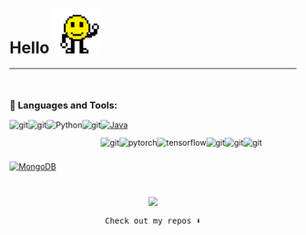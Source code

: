 # Hello   <img src="https://github.com/Ahmedaltu/Ahmedaltu/blob/main/wave.gif" height="80" width="80">


---------------------------------------------------------------------------------------------



<br>

### 🔨 Languages and Tools:
<a href="https://en.wikipedia.org/wiki/C_(programming_language)" title="C"><img src="https://github.com/get-icon/geticon/raw/master/icons/c.svg" align="left" alt="git" height='42px'/></a>
<a href="https://isocpp.org/" title="C++"><img src="https://github.com/get-icon/geticon/raw/master/icons/c-plusplus.svg" align="left" alt="git" height='42px'/></a>
<a href="https://www.java.com/" title="Java"><img src="https://github.com/get-icon/geticon/raw/master/icons/java.svg" alt="Java" width="21px" height="21px"></a>
<a href="https://www.python.org" target="_blank"><img align="left" alt="Python" height ="42px" src="https://raw.githubusercontent.com/rahul-jha98/github_readme_icons/main/language_and_tools/square/python/python.svg"></a>
<a href="https://developer.mozilla.org/en-US/docs/Web/JavaScript" title="JavaScript"><img src="https://github.com/get-icon/geticon/raw/master/icons/javascript.svg"  align="left" alt="git" height='42px'/></a>

<a href="https://code.visualstudio.com/" title="Visual Studio Code"><img src="https://github.com/get-icon/geticon/raw/master/icons/visual-studio-code.svg" align="left" alt="git" height='42px'/></a>
<a href="https://pytorch.org/" target="_blank"> <img align="left" src="https://raw.githubusercontent.com/rahul-jha98/github_readme_icons/main/language_and_tools/square/pytorch/pytorch.svg" alt="pytorch" height="42px"/> </a> 
<a href="https://www.tensorflow.org" target="_blank"> <img align="left" src="https://raw.githubusercontent.com/rahul-jha98/github_readme_icons/main/language_and_tools/square/tensorflow/tensorflow.svg" alt="tensorflow" height="42px"/> </a> 

<a href="https://git-scm.com/" target="_blank"> <img src="https://raw.githubusercontent.com/rahul-jha98/github_readme_icons/main/language_and_tools/square/git-scm/git-scm.svg" align="left" alt="git" height='42px'/> </a>

<a href="https://developer.mozilla.org/en-US/docs/Web/JavaScript" title="JavaScript"><img src="https://github.com/get-icon/geticon/blob/master/icons/docker-icon.svg"  align="left" alt="git" height='42px'/></a>
<a href="https://developer.mozilla.org/en-US/docs/Web/JavaScript" title="JavaScript"><img src="https://github.com/get-icon/geticon/blob/master/icons/jenkins.svg"  align="left" alt="git" height='42px'/></a>
<a href="https://www.mongodb.org/" title="MongoDB"><img src="https://github.com/get-icon/geticon/raw/master/icons/mongodb-icon.svg" alt="MongoDB" width="21px" height="21px"></a>

<br>

</a>

<p align="center">
  <img src="https://capsule-render.vercel.app/api?type=waving&color=gradient&height=60&section=footer&width=100"/>
</p>





<p align="center"><samp>
Check out my repos ⬇️  
  </samp>
</p>





